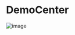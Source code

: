 # DemoCenter

![image](https://user-images.githubusercontent.com/66797803/224476294-916c3fba-edcd-417e-8a83-e5a6402bd486.png)
